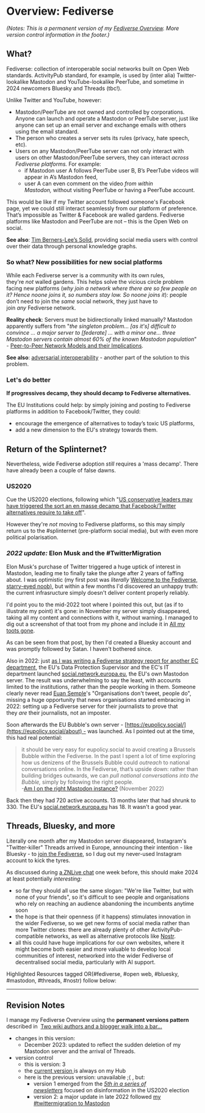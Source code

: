 # Overview: Fediverse

*(Notes: This is a permanent version of my [Fediverse Overview](https://myhub.ai/@mathewlowry/overview/16/?quality=all&types=like&types=do&types=think&timeframe=anytime). More version control information in the footer.)*

## What?

Fediverse: collection of interoperable social networks built on Open Web standards. ActivityPub standard, for example, is used by (inter alia) Twitter-lookalike Mastodon and YouTube-lookalike PeerTube, and sometime in 2024 newcomers Bluesky and Threads (tbc!).

Unlike Twitter and YouTube, however:

- Mastodon/PeerTube are not owned and controlled by corporations. Anyone can launch and operate a Mastodon or PeerTube server, just like anyone can set up an email server and exchange emails with others using the email standard.
- The person who creates a server sets its rules (privacy, hate speech, etc).
- Users on any Mastodon/PeerTube server can not only interact with users on other Mastodon/PeerTube servers, they can interact _across Fediverse platforms._ For example:
    - if Mastodon user A follows PeerTube user B, B’s PeerTube videos will appear in A’s Mastodon feed,
    - user A can even comment on the video _from within Mastodon,_ without visiting PeerTube or having a PeerTube account.

This would be like if my Twitter account followed someone's Facebook page, yet we could still interact seamlessly from our platform of preference. That’s impossible as Twitter & Facebook are walled gardens. Fediverse platforms like Mastodon and PeerTube are not – this is the Open Web on social.

**See also**: [Tim Berners-Lee’s Solid](https://solid.mit.edu/), providing social media users with control over their data through personal knowledge graphs.

### So what? New possibilities for new social platforms

While each Fediverse server is a community with its own rules, they're _not_ walled gardens. This helps solve the vicious circle problem facing new platforms (_why join a network where there are so few people on it? Hence noone joins it, so numbers stay low. So noone joins it_): people don’t need to join the _same_ social network, they just have to join _any_ Fediverse network. 

**Reality check**: Servers must be bidirectionally linked manually? Mastodon apparently suffers from "_the singleton problem... [as it's] difficult to convince ... a major server to [federate] ... with a minor one... three Mastodon servers contain almost 60% of the known Mastodon population_" - [Peer-to-Peer Network Models and their Implications](https://backdrifting.net/post/042_p2p_models).

**See also**: [adversarial interoperability](https://myhub.ai/@mathewlowry/?tags=adversarial+interoperability) - another part of the solution to this problem.

### Let's do better

**If progressives decamp, they should decamp to Fediverse alternatives.**

The EU Institutions could help: by simply joining and posting to Fediverse platforms in addition to Facebook/Twitter, they could:

- encourage the emergence of alternatives to today’s toxic US platforms,
- add a new dimension to the EU's strategy towards them.

## Return of the Splinternet?

Nevertheless, wide Fediverse adoption _still_ requires a 'mass decamp'. There have already been a couple of false dawns.

### US2020

Cue the US2020 elections, following which "[US conservative leaders may have triggered the sort an en masse decamp that Facebook/Twitter alternatives require to take off](https://myhub.ai/items/how-some-conservatives-have-switched-to-parler-rumble-and-newsmax-the-new-york-times)".

However they're _not_ moving to Fediverse platforms, so this may simply return us to the #splinternet (pre-platform social media), but with even more political polarisation.

### _2022 update:_ Elon Musk and the #TwitterMigration

Elon Musk's purchase of Twitter triggered a huge uptick of interest in Mastodon, leading me to finally take the plunge after 2 years of faffing about. I was optimistic (my first post was _literally_ [Welcome to the Fediverse, starry-eyed noob)](https://mathewlowry.medium.com/welcome-to-the-fediverse-starry-eyed-noob-twittermigration-day-3-57b99350414), but within a few months I'd discovered an unhappy truth: the current infrasructure simply doesn't deliver content properly reliably.

I'd point you to the mid-2022 toot where I pointed this out, but (as if to illustrate my point) it's gone: in November my server simply disappeared, taking all my content and connections with it, without warning. I managed to dig out a screenshot of that toot from my phone and include it in [All my toots gone](https://mathewlowry.medium.com/all-my-toots-gone-e844f7c5f255).

As can be seen from that post, by then I'd created a Bluesky account and was promptly followed by Satan. I haven't bothered since.

Also in 2022: just [as I was writing a Fediverse strategy report for another EC department](https://campaign.openworlds.info/@mathew/109270237442798710), the EU's Data Protection Supervisor and the EC's IT department launched [social.network.europa.eu](https://social.network.europa.eu/explore), the EU's own Mastodon server. The result was underwhelming to say the least, with accounts limited to the institutions, rather than the people working in them. Someone clearly never read [Euan Semple](https://euansemple.blog/)'s "Organisations don't tweet, people do", missing a huge opportunity that news organisations started embracing in 2022: setting up a Fediverse server for their journalists to prove that they _are_ their journalists, not an imposter.

Soon afterwards the EU Bubble's own server - [https://eupolicy.social/](https://eupolicy.social/about) - was launched. As I pointed out at the time, this had real potential:

> it should be very easy for eupolicy.social to avoid creating a Brussels Bubble within the Fediverse. In the past I spent a lot of time exploring how us denizens of the Brussels Bubble could _outreach_ to national conversations online. In the Fediverse, that’s upside down: rather than building bridges outwards, we can _pull national conversations into the Bubble,_ simply by following the right people.  
> -[Am I on the right Mastodon instance?](https://mathewlowry.medium.com/am-i-on-the-right-mastodon-instance-a0aee14ca00f) (November 2022)

Back then they had 720 active accounts. 13 months later that had shrunk to 330. The EU's [social.network.europa.eu](https://social.network.europa.eu/explore) has 18. It wasn't a good year.

## Threads, Bluesky, and more

Literally one month after my Mastodon server disappeared, Instagram's "Twitter-killer" Threads arrived in Europe, announcing their intention - like Bluesky - to [join the Fediverse](https://www.threads.net/@mosseri/post/C046LSmPAuN), so I dug out my never-used Instagram account to kick the tyres.

As discussed during [a ZNLive chat](https://www.linkedin.com/feed/update/urn:li:activity:7140976711302545408/) one week before, this should make 2024 at least potentially _interesting:_

- so far they should all use the same slogan: "We're like Twitter, but with none of your friends", so it's difficult to see people and organisations who rely on reaching an audience abandoning the incumbents anytime soon
- the hope is that their openness (if it happens) stimulates innovation in the wider Fediverse, so we get new forms of social media rather than more Twitter clones: there are already plenty of other ActivityPub-compatible networks, as well as alternative protocols like [Nostr](https://nostr.com/).
- all this could have huge implications for our own websites, where it might become both easier and more valuable to develop local communities of interest, networked into the wider Fediverse of decentralised social media, particularly with AI support.

Highlighted Resources tagged OR(#fediverse, #open web, #bluesky, #mastodon, #threads, #nostr) follow below:

---

## Revision Notes

I manage my Fediverse Overview using the **permanent versions pattern** described in  [Two wiki authors and a blogger walk into a bar…](https://mathewlowry.medium.com/two-wiki-authors-and-a-blogger-walk-into-a-bar-7106c8376c6e)  

- changes in this version: 
	- December 2023: updated to reflect the sudden deletion of my Mastodon server and the arrival of Threads.
- version control
    - this is version: 3
    - the [current version ](https://myhub.ai/@mathewlowry/overview/16/?quality=all&types=like&types=do&types=think&timeframe=anytime)is always on my Hub
    - here is the previous version: unavailable ;( , but:
        - version 1 emerged from the [_5th in a series of newsletters_](https://mathewlowry.medium.com/50-resources-and-five-editions-later-us2020-disinformation-news-ed-5-629f0a643bfe) focused on disinformation in the US2020 election
        - version 2: a major update in late 2022 followed [my #twittermigration to Mastodon](https://mathewlowry.medium.com/welcome-to-the-fediverse-starry-eyed-noob-twittermigration-day-3-57b99350414)